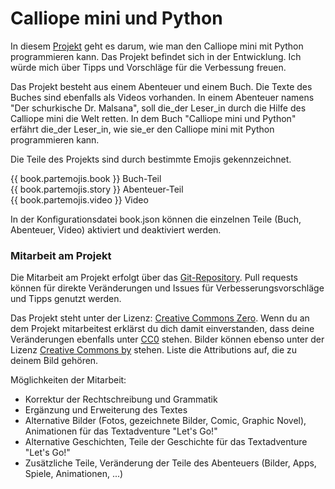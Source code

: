 # Calliope mini und Python

In diesem [Projekt](https://github.com/openscreencast/calliopemini_und_python) geht es darum,
wie man den Calliope mini mit Python programmieren kann.
Das Projekt befindet sich in der Entwicklung. Ich würde mich über Tipps und Vorschläge
für die Verbessung freuen.

Das Projekt besteht aus einem Abenteuer und einem Buch. Die Texte des Buches sind ebenfalls als Videos vorhanden.
In einem Abenteuer namens "Der schurkische Dr. Malsana", soll die_der Leser_in durch die Hilfe des Calliope mini
die Welt retten. In dem Buch "Calliope mini und Python" erfährt die_der Leser_in, wie sie_er den Calliope mini mit Python
programmieren kann.

Die Teile des Projekts sind durch bestimmte Emojis gekennzeichnet.

{{ book.partemojis.book }} Buch-Teil     
{{ book.partemojis.story }} Abenteuer-Teil     
{{ book.partemojis.video }} Video     

In der Konfigurationsdatei book.json können die einzelnen Teile (Buch, Abenteuer, Video) aktiviert und deaktiviert werden.

### Mitarbeit am Projekt

Die Mitarbeit am Projekt erfolgt über das [Git-Repository](https://github.com/openscreencast/calliopemini_und_python).
Pull requests können für direkte Veränderungen und Issues für Verbesserungsvorschläge und Tipps genutzt werden. 

Das Projekt steht unter der Lizenz: [Creative Commons Zero](https://creativecommons.org/publicdomain/zero/1.0/).
Wenn du an dem Projekt mitarbeitest erklärst du dich damit einverstanden, dass deine Veränderungen ebenfalls unter [CC0](https://creativecommons.org/publicdomain/zero/1.0/) stehen. Bilder können ebenso unter der Lizenz [Creative Commons by](https://creativecommons.org/licenses/by/4.0/) stehen.
Liste die Attributions auf, die zu deinem Bild gehören.

Möglichkeiten der Mitarbeit:

* Korrektur der Rechtschreibung und Grammatik
* Ergänzung und Erweiterung des Textes
* Alternative Bilder (Fotos, gezeichnete Bilder, Comic, Graphic Novel), Animationen für das Textadventure "Let's Go!"
* Alternative Geschichten, Teile der Geschichte für das Textadventure "Let's Go!"
* Zusätzliche Teile, Veränderung der Teile des Abenteuers (Bilder, Apps, Spiele, Animationen, ...)


